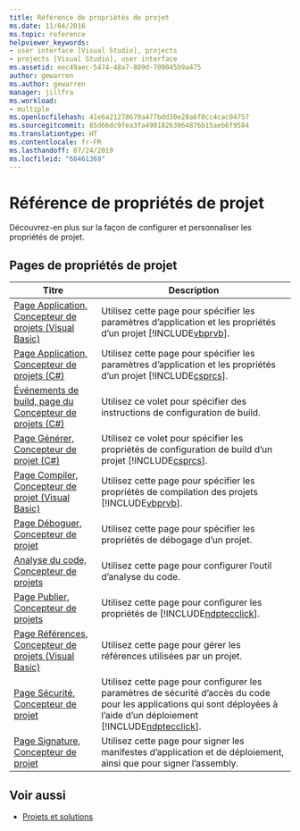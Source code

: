 ```yaml
---
title: Référence de propriétés de projet
ms.date: 11/04/2016
ms.topic: reference
helpviewer_keywords:
- user interface [Visual Studio], projects
- projects [Visual Studio], user interface
ms.assetid: eec49aec-5474-48a7-889d-709045b9a475
author: gewarren
ms.author: gewarren
manager: jillfra
ms.workload:
- multiple
ms.openlocfilehash: 41e6a21278670a477bdd30e28a6f0cc4cac04757
ms.sourcegitcommit: 85d66dc9fea3fa49018263064876b15aeb6f9584
ms.translationtype: HT
ms.contentlocale: fr-FR
ms.lasthandoff: 07/24/2019
ms.locfileid: "68461369"
---
```

# <a name="project-properties-reference"></a>Référence de propriétés de projet

Découvrez-en plus sur la façon de configurer et personnaliser les propriétés de projet.

## <a name="project-properties-pages"></a>Pages de propriétés de projet

| Titre | Description |
| - | - |
| [Page Application, Concepteur de projets (Visual Basic)](../../ide/reference/application-page-project-designer-visual-basic.md) | Utilisez cette page pour spécifier les paramètres d’application et les propriétés d’un projet [!INCLUDE[vbprvb](../../code-quality/includes/vbprvb_md.md)]. |
| [Page Application, Concepteur de projets (C#)](../../ide/reference/application-page-project-designer-csharp.md) | Utilisez cette page pour spécifier les paramètres d’application et les propriétés d’un projet [!INCLUDE[csprcs](../../data-tools/includes/csprcs_md.md)]. |
| [Événements de build, page du Concepteur de projets (C#)](../../ide/reference/build-events-page-project-designer-csharp.md) | Utilisez ce volet pour spécifier des instructions de configuration de build. |
| [Page Générer, Concepteur de projet (C#)](../../ide/reference/build-page-project-designer-csharp.md) | Utilisez ce volet pour spécifier les propriétés de configuration de build d’un projet [!INCLUDE[csprcs](../../data-tools/includes/csprcs_md.md)]. |
| [Page Compiler, Concepteur de projet (Visual Basic)](../../ide/reference/compile-page-project-designer-visual-basic.md) | Utilisez cette page pour spécifier les propriétés de compilation des projets [!INCLUDE[vbprvb](../../code-quality/includes/vbprvb_md.md)]. |
| [Page Déboguer, Concepteur de projet](../../ide/reference/debug-page-project-designer.md) | Utilisez cette page pour spécifier les propriétés de débogage d’un projet. |
| [Analyse du code, Concepteur de projets](../../ide/reference/code-analysis-project-designer.md) | Utilisez cette page pour configurer l’outil d’analyse du code. |
| [Page Publier, Concepteur de projets](../../ide/reference/publish-page-project-designer.md) | Utilisez cette page pour configurer les propriétés de [!INCLUDE[ndptecclick](../../deployment/includes/ndptecclick_md.md)]. |
| [Page Références, Concepteur de projets (Visual Basic)](../../ide/reference/references-page-project-designer-visual-basic.md) | Utilisez cette page pour gérer les références utilisées par un projet. |
| [Page Sécurité, Concepteur de projet](../../ide/reference/security-page-project-designer.md) | Utilisez cette page pour configurer les paramètres de sécurité d’accès du code pour les applications qui sont déployées à l’aide d’un déploiement [!INCLUDE[ndptecclick](../../deployment/includes/ndptecclick_md.md)]. |
| [Page Signature, Concepteur de projet](../../ide/reference/signing-page-project-designer.md) | Utilisez cette page pour signer les manifestes d’application et de déploiement, ainsi que pour signer l’assembly. |

## <a name="see-also"></a>Voir aussi

- [Projets et solutions](../../ide/solutions-and-projects-in-visual-studio.md)
